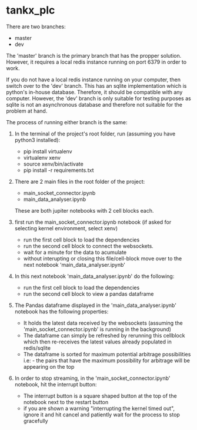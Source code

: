 # tankx_plc

There are two branches:
- master
- dev

The 'master' branch is the primary branch that has the propper solution. However, it requires a local redis instance running on port 6379 in order to work.

If you do not have a local redis instance running on your computer, then switch over to the 'dev' branch.
This has an sqlite implementation which is python's in-house database. Therefore, it should be compatible with any computer.
However, the 'dev' branch is only suitable for testing purposes as sqlite is not an asynchronous database and therefore
not suitable for the problem at hand.

The process of running either branch is the same:

1. In the terminal of the project's root folder, run (assuming you have python3 installed):
      - pip install virtualenv
      - virtualenv xenv
      - source xenv/bin/activate
      - pip install -r requirements.txt

2. There are 2 main files in the root folder of the project:
      - main_socket_connector.ipynb
      - main_data_analyser.ipynb
   
   These are both jupiter notebooks with 2 cell blocks each.

3. first run the main_socket_connector.ipynb notebook (if asked for selecting kernel environment, select xenv)
      - run the first cell block to load the dependencies
      - run the second cell block to connect the websockets.
      - wait for a minute for the data to acumulate
      - without interupting or closing this file/cell-block move over to the next notebook 'main_data_analyser.ipynb'

4. In this next notebook 'main_data_analyser.ipynb' do the following:
      - run the first cell block to load the dependencies
      - run the second cell block to view a pandas dataframe
  
5. The Pandas dataframe displayed in the 'main_data_analyser.ipynb' notebook has the following properties:
      - It holds the latest data received by the websockets (assuming the 'main_socket_connector.ipynb' is running in the background)
      - The dataframe can simply be refreshed by rerunning this cellblock which then re-receives the latest values already populated in redis/sqlite
      - The dataframe is sorted for maximum potential arbitrage possibilities i.e:
            - the pairs that have the maximum possibility for arbitrage will be appearing on the top

6. In order to stop streaming, in the 'main_socket_connector.ipynb' notebook, hit the interrupt button:
      - The interrupt button is a square shaped button at the top of the notebook next to the restart button
      - if you are shown a warning "interrupting the kernel timed out", ignore it and hit cancel and patiently wait for the process to stop gracefully
